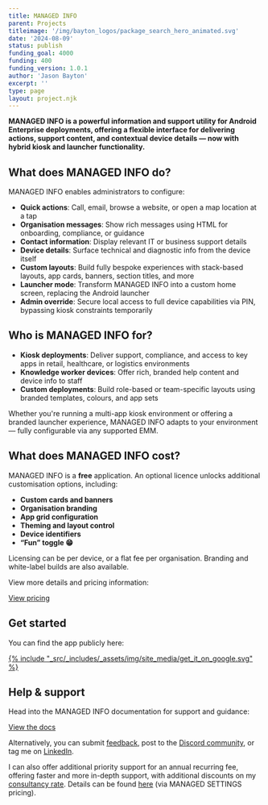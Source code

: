 ```yaml
---
title: MANAGED INFO
parent: Projects
titleimage: '/img/bayton_logos/package_search_hero_animated.svg'
date: '2024-08-09'
status: publish
funding_goal: 4000
funding: 400
funding_version: 1.0.1
author: 'Jason Bayton'
excerpt: ''
type: page
layout: project.njk
---
```

**MANAGED INFO is a powerful information and support utility for Android Enterprise deployments, offering a flexible interface for delivering actions, support content, and contextual device details — now with hybrid kiosk and launcher functionality.**

## What does MANAGED INFO do?

MANAGED INFO enables administrators to configure:

- **Quick actions**: Call, email, browse a website, or open a map location at a tap
- **Organisation messages**: Show rich messages using HTML for onboarding, compliance, or guidance
- **Contact information**: Display relevant IT or business support details
- **Device details**: Surface technical and diagnostic info from the device itself
- **Custom layouts**: Build fully bespoke experiences with stack-based layouts, app cards, banners, section titles, and more
- **Launcher mode**: Transform MANAGED INFO into a custom home screen, replacing the Android launcher
- **Admin override**: Secure local access to full device capabilities via PIN, bypassing kiosk constraints temporarily

## Who is MANAGED INFO for?

- **Kiosk deployments**: Deliver support, compliance, and access to key apps in retail, healthcare, or logistics environments
- **Knowledge worker devices**: Offer rich, branded help content and device info to staff
- **Custom deployments**: Build role-based or team-specific layouts using branded templates, colours, and app sets

Whether you're running a multi-app kiosk environment or offering a branded launcher experience, MANAGED INFO adapts to your environment — fully configurable via any supported EMM.

## What does MANAGED INFO cost?

MANAGED INFO is a **free** application. An optional licence unlocks additional customisation options, including:

- **Custom cards and banners**
- **Organisation branding**
- **App grid configuration**
- **Theming and layout control**
- **Device identifiers**
- **“Fun” toggle 😁**

Licensing can be per device, or a flat fee per organisation. Branding and white-label builds are also available.

View more details and pricing information:

<a class="button" href="pricing">View pricing</a>

## Get started

You can find the app publicly here:

<a href="https://play.google.com/store/apps/details?id=org.bayton.managedinfo">{% include "_src/_includes/_assets/img/site_media/get_it_on_google.svg" %}</a>

## Help & support

Head into the MANAGED INFO documentation for support and guidance:

<a class="button" href="support/">View the docs</a>

Alternatively, you can submit [feedback](https://docs.google.com/forms/d/e/1FAIpQLSdYQrOPM0dKwCmcSjfxgoK2rQvhQXXyw2pk9nMqYBn0F2IhRw/viewform?usp=sf_link), post to the [Discord community](https://discord.gg/7VzRZWVkht), or tag me on [LinkedIn](https://linkedin.com/in/jasonbayton). 

I can also offer additional priority support for an annual recurring fee, offering faster and more in-depth support, with additional discounts on my [consultancy rate](/support). Details can be found [here]([/projects/managed-settings/pricing/#support-priority-support) (via MANAGED SETTINGS pricing).